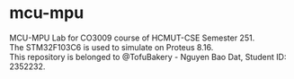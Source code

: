 # mcu-mpu
MCU-MPU Lab for CO3009 course of HCMUT-CSE Semester 251.  
The STM32F103C6 is used to simulate on Proteus 8.16.  
This repository is belonged to @TofuBakery - Nguyen Bao Dat, Student ID: 2352232.
